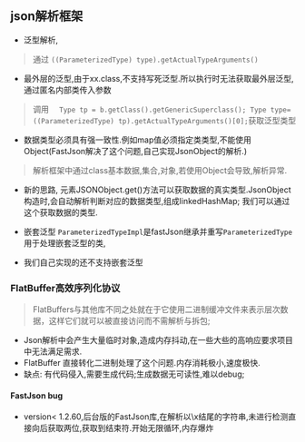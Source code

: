 ## json解析框架

* 泛型解析,
> 通过 `((ParameterizedType) type).getActualTypeArguments()`

* 最外层的泛型,由于xx.class,不支持写死泛型.所以执行时无法获取最外层泛型,通过匿名内部类传入参数
> 调用 `  Type tp = b.getClass().getGenericSuperclass(); Type type=  ((ParameterizedType) tp).getActualTypeArguments()[0];`获取泛型类型

* 数据类型必须具有强一致性.例如map值必须指定类类型,不能使用Object(FastJson解决了这个问题,自己实现JsonObject的解析.)
> 解析框架中通过class基本数据,集合,对象,若使用Object会导致,解析异常.

* 新的思路, 元素JSONObject.get()方法可以获取数据的真实类型.JsonObject构造时,会自动解析判断对应的数据类型,组成linkedHashMap;
我们可以通过这个获取数据的类型.

* 嵌套泛型 `ParameterizedTypeImpl`是fastJson继承并重写`ParameterizedType`用于处理嵌套泛型的类,
* 我们自己实现的还不支持嵌套泛型

### FlatBuffer高效序列化协议
> FlatBuffers与其他库不同之处就在于它使用二进制缓冲文件来表示层次数据，这样它们就可以被直接访问而不需解析与拆包;
* Json解析中会产生大量临时对象,造成内存抖动,在一些大些的高响应要求项目中无法满足需求.
* FlatBuffer 直接转化二进制处理了这个问题.内存消耗极小,速度极快.
* 缺点: 有代码侵入,需要生成代码;生成数据无可读性,难以debug;


#### FastJson bug

* version< 1.2.60,后台版的FastJson库,在解析以\\x结尾的字符串,未进行检测直接向后获取两位,获取到结束符.开始无限循环,内存爆炸
